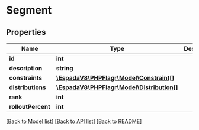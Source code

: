 # Segment

## Properties
Name | Type | Description | Notes
------------ | ------------- | ------------- | -------------
**id** | **int** |  | [optional] 
**description** | **string** |  | 
**constraints** | [**\EspadaV8\PHPFlagr\Model\Constraint[]**](Constraint.md) |  | [optional] 
**distributions** | [**\EspadaV8\PHPFlagr\Model\Distribution[]**](Distribution.md) |  | [optional] 
**rank** | **int** |  | 
**rolloutPercent** | **int** |  | 

[[Back to Model list]](../README.md#documentation-for-models) [[Back to API list]](../README.md#documentation-for-api-endpoints) [[Back to README]](../README.md)
